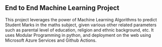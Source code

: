 ## End to End Machine Learning Project
This project leverages the power of Machine Learning Algorithms to predict Student Marks in the maths subject, given various other related parameters such as parental level of education, religion and ethnic background, etc. It uses Modular Programming in python, and deployment on the web using Microsoft Azure Services and Github Actions. 
